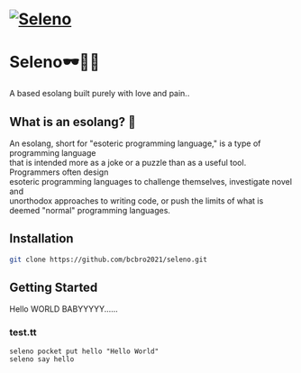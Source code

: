 # [![Seleno](https://i.kym-cdn.com/entries/icons/facebook/000/047/114/yellow_emoji_in_darkness_cover.jpg)](https://github.com/bcbro2021/seleno)
# Seleno🕶💅🔥
A based esolang built purely with love and pain..
## What is an esolang? 🤔
An esolang, short for "esoteric programming language," is a type of programming language<br>
that is intended more as a joke or a puzzle than as a useful tool. Programmers often design<br>
esoteric programming languages to challenge themselves, investigate novel and <br>
unorthodox approaches to writing code, or push the limits of what is deemed "normal" programming languages.<br>

## Installation
```sh
git clone https://github.com/bcbro2021/seleno.git
```
## Getting Started
Hello WORLD BABYYYYY......
### test.tt
```seleno
seleno pocket put hello "Hello World"
seleno say hello
```
